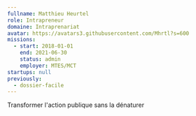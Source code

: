 ```yaml
---
fullname: Matthieu Heurtel
role: Intrapreneur
domaine: Intraprenariat
avatar: https://avatars3.githubusercontent.com/Mhrtl?s=600
missions:
  - start: 2018-01-01
    end: 2021-06-30
    status: admin
    employer: MTES/MCT
startups: null
previously:
  - dossier-facile
---
```


Transformer l'action publique sans la dénaturer
